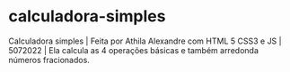 # calculadora-simples
Calculadora simples | 
Feita por Athila Alexandre com HTML 5 CSS3 e JS | 
5072022 | 
Ela calcula as 4 operações básicas e também arredonda números fracionados.
